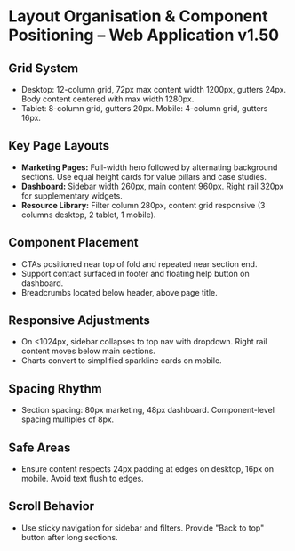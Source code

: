 # Layout Organisation & Component Positioning – Web Application v1.50

## Grid System
- Desktop: 12-column grid, 72px max content width 1200px, gutters 24px. Body content centered with max width 1280px.
- Tablet: 8-column grid, gutters 20px. Mobile: 4-column grid, gutters 16px.

## Key Page Layouts
- **Marketing Pages:** Full-width hero followed by alternating background sections. Use equal height cards for value pillars and case studies.
- **Dashboard:** Sidebar width 260px, main content 960px. Right rail 320px for supplementary widgets.
- **Resource Library:** Filter column 280px, content grid responsive (3 columns desktop, 2 tablet, 1 mobile).

## Component Placement
- CTAs positioned near top of fold and repeated near section end.
- Support contact surfaced in footer and floating help button on dashboard.
- Breadcrumbs located below header, above page title.

## Responsive Adjustments
- On <1024px, sidebar collapses to top nav with dropdown. Right rail content moves below main sections.
- Charts convert to simplified sparkline cards on mobile.

## Spacing Rhythm
- Section spacing: 80px marketing, 48px dashboard. Component-level spacing multiples of 8px.

## Safe Areas
- Ensure content respects 24px padding at edges on desktop, 16px on mobile. Avoid text flush to edges.

## Scroll Behavior
- Use sticky navigation for sidebar and filters. Provide "Back to top" button after long sections.
